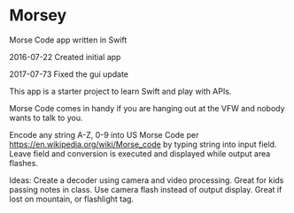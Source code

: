 # Morsey
Morse Code app written in Swift

2016-07-22 Created initial app

2017-07-73 Fixed the gui update

This app is a starter project to learn Swift and play with APIs. 

Morse Code comes in handy if you are hanging out at the VFW and nobody wants to talk to you.

Encode any string A-Z, 0-9 into US Morse Code per https://en.wikipedia.org/wiki/Morse_code
by typing string into input field.  Leave field and conversion is executed and displayed while output area flashes.

Ideas: Create a decoder using camera and video processing.  Great for kids passing notes in class.
       Use camera flash instead of output display.  Great if lost on mountain, or flashlight tag.
